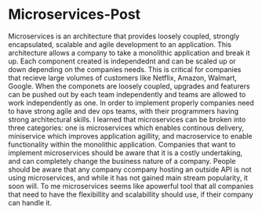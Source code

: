 # Microservices-Post

Microservices is an architecture that provides loosely coupled, strongly encapsulated, scalable and agile development to an application.  This architecture allows a company to take a monolithic application and break it up.  Each component created is independednt and can be scaled up or down depending on the companies needs.  This is critical for companies that recieve large volumes of customers like Netflix, Amazon, Walmart, Google.  When the componets are loosely coupled, upgrades and featurers can be pushed out by each team independently and teams are allowed to work independently as one.  In order to implement properly companies need to have strong agile and dev ops teams, with their programmers having strong architectural skills.  I learned that microservices can be broken into three categories: one is microservices which enables continous delivery, miniservice which improves application agillity, and macroservice to enable functionality within the monolithic application.  Companies that want to implement microservices should be aware that it is a costly undertaking, and can completely change the business nature of a company.  People should be aware that any company ccompany hosting an outside API is not using microservices, and while it has not gained main stream popularity, it soon will.  To me microservices seems like apowerful tool that all companies that need to have the flexibillity and scalabillity should use, if their company can handle it.

